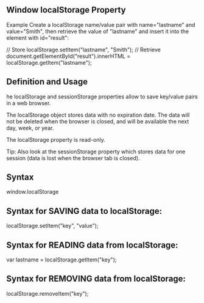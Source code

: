 ## Window localStorage Property
Example
Create a localStorage name/value pair with name="lastname" and value="Smith", then retrieve the value of "lastname" and insert it into the element with id="result":

// Store
localStorage.setItem("lastname", "Smith");
// Retrieve
document.getElementById("result").innerHTML = localStorage.getItem("lastname");

## Definition and Usage

he localStorage and sessionStorage properties allow to save key/value pairs in a web browser.

The localStorage object stores data with no expiration date. The data will not be deleted when the browser is closed, and will be available the next day, week, or year.

The localStorage property is read-only.

Tip: Also look at the sessionStorage property which stores data for one session (data is lost when the browser tab is closed).

## Syntax
window.localStorage

## Syntax for SAVING data to localStorage:

localStorage.setItem("key", "value");

## Syntax for READING data from localStorage:

var lastname = localStorage.getItem("key");

## Syntax for REMOVING data from localStorage:

localStorage.removeItem("key");
